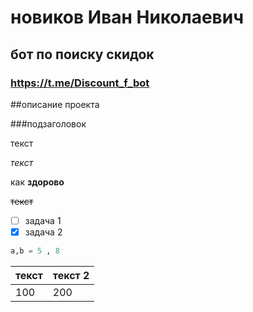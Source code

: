# новиков Иван Николаевич

## бот по поиску скидок

### https://t.me/Discount_f_bot

##описание проекта



###подзаголовок

 текст

*текст*

как **здорово**

~~текст~~

* [ ] задача 1
* [x] задача 2

```python
a,b = 5 , 8
```

|текст|текст 2 |
|-----|--------|
| 100 | 200 |


